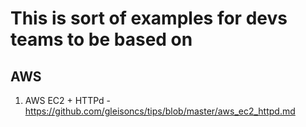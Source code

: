 # This is sort of examples for devs teams to be based on

## AWS

1. AWS EC2 + HTTPd - https://github.com/gleisoncs/tips/blob/master/aws_ec2_httpd.md
